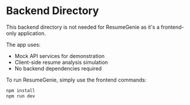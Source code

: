 # Backend Directory

This backend directory is not needed for ResumeGenie as it's a frontend-only application.

The app uses:
- Mock API services for demonstration
- Client-side resume analysis simulation
- No backend dependencies required

To run ResumeGenie, simply use the frontend commands:
```bash
npm install
npm run dev
```